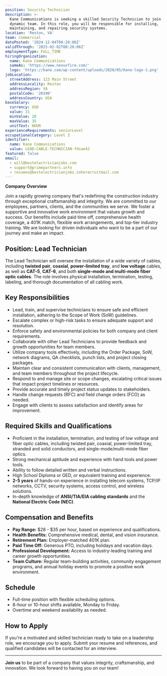 ```yaml
---
position: Security Technician
description: >-
  Kane Communications is seeking a skilled Security Technician to join our
  dynamic team. In this role, you will be responsible for installing,
  maintaining, and repairing security systems.
location: 'Reston, VA'
team: Commercial
datePosted: '2024-12-04T08:20:06Z'
validThrough: '2025-02-02T08:20:06Z'
employmentType: FULL_TIME
hiringOrganization:
  name: Kane Communications
  sameAs: 'https://www.nexusfire.com/'
  logo: 'https://kane.com/wp-content/uploads/2020/05/Kane-logo-1.png'
jobLocation:
  streetAddress: 123 Main Street
  addressLocality: Reston
  addressRegion: VA
  postalCode: '20190'
  addressCountry: USA
baseSalary:
  currency: USD
  value: 31
  minValue: 28
  maxValue: 35
  unitText: HOUR
experienceRequirements: seniorLevel
occupationalCategory: Level 3
identifier:
  name: Kane Communications
  value: LEAD-CABLE-TECHNICIAN-fdsae42
featured: false
email:
  - will@bestelectricianjobs.com
  - support@primepartners.info
  - resumes@bestelectricianjobs.zohorecruitmail.com
---
```


**Company Overview**

Join a rapidly growing company that's redefining the construction industry through exceptional craftsmanship and integrity. We are committed to our employees, partners, clients, and the communities we serve. We foster a supportive and innovative work environment that values growth and success. Our benefits include paid time off, comprehensive health coverage, a 401K match, flexible work arrangements, and top-tier industry training. We are looking for driven individuals who want to be a part of our journey and make an impact.

## Position: Lead Technician

The Lead Technician will oversee the installation of a wide variety of cables, including **twisted pair**, **coaxial**, **power-limited tray**, and **low voltage** cables, as well as **CAT-5**, **CAT-6**, and both **single-mode and multi-mode fiber optic cables**. The role involves physical installation, termination, testing, labeling, and thorough documentation of all cabling work.

## Key Responsibilities

- Lead, train, and supervise technicians to ensure safe and efficient installation, adhering to the Scope of Work (SoW) guidelines.
- Escalate complex or high-risk tasks to ensure adequate support and resolution.
- Enforce safety and environmental policies for both company and client requirements.
- Collaborate with other Lead Technicians to provide feedback and growth opportunities for team members.
- Utilize company tools effectively, including the Order Package, SoW, network diagrams, QA checklists, punch lists, and project closing packages.
- Maintain clear and consistent communication with clients, management, and team members throughout the project lifecycle.
- Respond to and manage site or scope changes, escalating critical issues that impact project timelines or resources.
- Provide accurate and timely project status updates to stakeholders.
- Handle change requests (RFC) and field change orders (FCO) as needed.
- Engage with clients to assess satisfaction and identify areas for improvement.

## Required Skills and Qualifications

- Proficient in the installation, termination, and testing of low voltage and fiber optic cables, including twisted pair, coaxial, power-limited tray, stranded and solid conductors, and single-mode/multi-mode fiber optics.
- Strong mechanical aptitude and experience with hand tools and power tools.
- Ability to follow detailed written and verbal instructions.
- High School Diploma or GED, or equivalent training and experience.
- **2-5 years** of hands-on experience in installing telecom systems, TCP/IP networks, CCTV, security systems, access control, and wireless solutions.
- In-depth knowledge of **ANSI/TIA/EIA cabling standards** and the **National Electric Code (NEC)**.

## Compensation and Benefits

- **Pay Range:** $28 - $35 per hour, based on experience and qualifications.
- **Health Benefits:** Comprehensive medical, dental, and vision insurance.
- **Retirement Plan:** Employer-matched 401K plan.
- **Paid Time Off:** Generous PTO, including holidays and vacation days.
- **Professional Development:** Access to industry-leading training and career growth opportunities.
- **Team Culture:** Regular team-building activities, community engagement programs, and annual holiday events to promote a positive work environment.

## Schedule

- Full-time position with flexible scheduling options.
- 8-hour or 10-hour shifts available, Monday to Friday.
- Overtime and weekend availability as needed.

## How to Apply

If you're a motivated and skilled technician ready to take on a leadership role, we encourage you to apply. Submit your resume and references, and qualified candidates will be contacted for an interview.

---

**Join us** to be part of a company that values integrity, craftsmanship, and innovation. We look forward to having you on our team!
